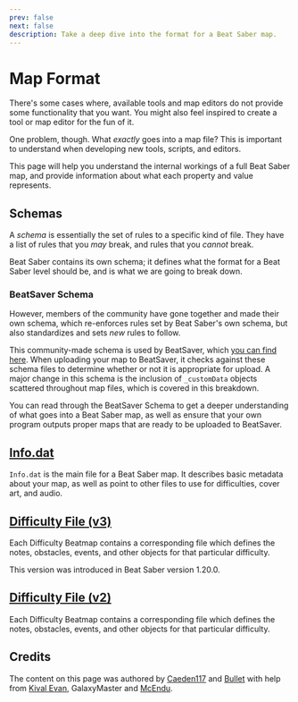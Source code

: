 ```yaml
---
prev: false
next: false
description: Take a deep dive into the format for a Beat Saber map.
---
```


<!-- markdownlint-disable MD036 -->

# Map Format

There's some cases where, available tools and map editors do not provide some functionality that you want.
You might also feel inspired to create a tool or map editor for the fun of it.

One problem, though. What _exactly_ goes into a map file? This is important to understand when developing
new tools, scripts, and editors.

This page will help you understand the internal workings of a full Beat Saber map, and provide information
about what each property and value represents.

## Schemas

A _schema_ is essentially the set of rules to a specific kind of file. They have a list of rules that you
_may_ break, and rules that you _cannot_ break.

Beat Saber contains its own schema; it defines what the format for a Beat Saber level should be, and is
what we are going to break down.

### BeatSaver Schema

However, members of the community have gone together and made their own schema, which re-enforces rules set by Beat Saber's
own schema, but also standardizes and sets _new_ rules to follow.

This community-made schema is used by BeatSaver, which [you can find here](https://github.com/lolPants/beatmap-schemas).
When uploading your map to BeatSaver, it checks against these schema files to determine whether or not it is appropriate
for upload. A major change in this schema is the inclusion of `_customData` objects scattered throughout map files, which
is covered in this breakdown.

You can read through the BeatSaver Schema to get a deeper understanding of what goes into a Beat Saber map, as well as
ensure that your own program outputs proper maps that are ready to be uploaded to BeatSaver.

## [Info.dat](./infodat-format.md)

`Info.dat` is the main file for a Beat Saber map. It describes basic metadata about your map, as well as point to other
files to use for difficulties, cover art, and audio.

## [Difficulty File (v3)](./difficulty-format-v3.md)

Each Difficulty Beatmap contains a corresponding file which defines the notes, obstacles, events, and other objects
for that particular difficulty.

This version was introduced in Beat Saber version 1.20.0.

## [Difficulty File (v2)](./difficulty-format-v2.md)

Each Difficulty Beatmap contains a corresponding file which defines the notes, obstacles, events,
and other objects for that particular difficulty.

## Credits

The content on this page was authored by [Caeden117](./mapping-credits.md#caeden117) and
[Bullet](./mapping-credits.md#bullet) with help from [Kival Evan](./mapping-credits.md#kival-evan),
GalaxyMaster and [McEndu](./mapping-credits.md#mcendu).
